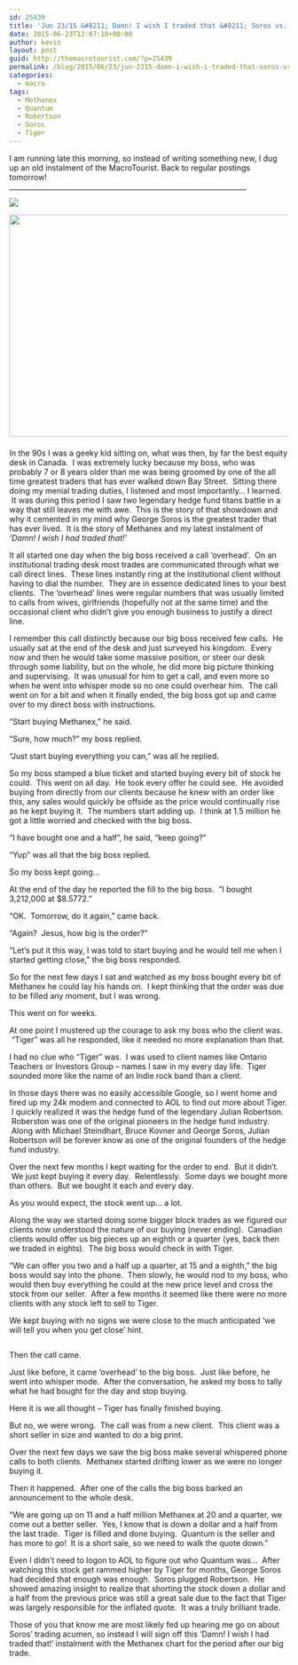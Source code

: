 ```yaml
---
id: 25439
title: 'Jun 23/15 &#8211; Damn! I wish I traded that &#8211; Soros vs. Robertson'
date: 2015-06-23T12:07:10+00:00
author: kevin
layout: post
guid: http://themacrotourist.com/?p=25439
permalink: /blog/2015/06/23/jun-2315-damn-i-wish-i-traded-that-soros-vs-robertson/
categories:
  - macro
tags:
  - Methanex
  - Quantum
  - Robertson
  - Soros
  - Tiger
---
```

I am running late this morning, so instead of writing something new, I dug up an old instalment of the MacroTourist. Back to regular postings tomorrow!

<hr size="3" width="85%" />


  <img src="http://themacrotourist.com/pictures/Azure/GeorgeJun2315.png"><img class="size-full wp-image-14271" style="padding-top: 1.0em;padding-bottom: 0.5em;" style="margin:30px auto;display:block;" src="http://themacrotourist.com/pictures/Azure/GeorgeJun2315.png" width="600" height="400">

In the 90s I was a geeky kid sitting on, what was then, by far the best equity desk in Canada.  I was extremely lucky because my boss, who was probably 7 or 8 years older than me was being groomed by one of the all time greatest traders that has ever walked down Bay Street.  Sitting there doing my menial trading duties, I listened and most importantly&#8230; I learned.  It was during this period I saw two legendary hedge fund titans battle in a way that still leaves me with awe.  This is the story of that showdown and why it cemented in my mind why George Soros is the greatest trader that has ever lived.  It is the story of Methanex and my latest instalment of _&#8216;Damn! I wish I had traded that!&#8217;_

It all started one day when the big boss received a call &#8216;overhead&#8217;.  On an institutional trading desk most trades are communicated through what we call direct lines.  These lines instantly ring at the institutional client without having to dial the number.  They are in essence dedicated lines to your best clients.  The &#8216;overhead&#8217; lines were regular numbers that was usually limited to calls from wives, girlfriends (hopefully not at the same time) and the occasional client who didn&#8217;t give you enough business to justify a direct line.  

I remember this call distinctly because our big boss received few calls.  He usually sat at the end of the desk and just surveyed his kingdom.  Every now and then he would take some massive position, or steer our desk through some liability, but on the whole, he did more big picture thinking and supervising.  It was unusual for him to get a call, and even more so when he went into whisper mode so no one could overhear him.  The call went on for a bit and when it finally ended, the big boss got up and came over to my direct boss with instructions.

&#8220;Start buying Methanex,&#8221; he said.

&#8220;Sure, how much?&#8221; my boss replied.

&#8220;Just start buying everything you can,&#8221; was all he replied.

So my boss stamped a blue ticket and started buying every bit of stock he could.  This went on all day.  He took every offer he could see.  He avoided buying from directly from our clients because he knew with an order like this, any sales would quickly be offside as the price would continually rise as he kept buying it.  The numbers start adding up.  I think at 1.5 million he got a little worried and checked with the big boss.

&#8220;I have bought one and a half&#8221;, he said, &#8220;keep going?&#8221;

&#8220;Yup&#8221; was all that the big boss replied.

So my boss kept going&#8230;

At the end of the day he reported the fill to the big boss.  &#8220;I bought 3,212,000 at $8.5772.&#8221;

&#8220;OK.  Tomorrow, do it again,&#8221; came back.

&#8220;Again?  Jesus, how big is the order?&#8221;

&#8220;Let&#8217;s put it this way, I was told to start buying and he would tell me when I started getting close,&#8221; the big boss responded.

So for the next few days I sat and watched as my boss bought every bit of Methanex he could lay his hands on.  I kept thinking that the order was due to be filled any moment, but I was wrong.

This went on for weeks.

At one point I mustered up the courage to ask my boss who the client was.  &#8220;Tiger&#8221; was all he responded, like it needed no more explanation than that.

I had no clue who &#8220;Tiger&#8221; was.  I was used to client names like Ontario Teachers or Investors Group &#8211; names I saw in my every day life.  Tiger sounded more like the name of an Indie rock band than a client.

In those days there was no easily accessible Google, so I went home and fired up my 24k modem and connected to AOL to find out more about Tiger.  I quickly realized it was the hedge fund of the legendary Julian Robertson.  Roberston was one of the original pioneers in the hedge fund industry.  Along with Michael Steindhart, Bruce Kovner and George Soros, Julian Robertson will be forever know as one of the original founders of the hedge fund industry.

Over the next few months I kept waiting for the order to end.  But it didn&#8217;t.  We just kept buying it every day.  Relentlessly.  Some days we bought more than others.  But we bought it each and every day.

As you would expect, the stock went up&#8230; a lot.

Along the way we started doing some bigger block trades as we figured our clients now understood the nature of our buying (never ending).  Canadian clients would offer us big pieces up an eighth or a quarter (yes, back then we traded in eights).  The big boss would check in with Tiger.

&#8220;We can offer you two and a half up a quarter, at 15 and a eighth,&#8221; the big boss would say into the phone.  Then slowly, he would nod to my boss, who would then buy everything he could at the new price level and cross the stock from our seller.  After a few months it seemed like there were no more clients with any stock left to sell to Tiger. 

We kept buying with no signs we were close to the much anticipated &#8216;we will tell you when you get close&#8217; hint.

<img class="aligncenter" alt="" src="http://themacrotourist.com/blogs/MX%20Early%20Mar%2007%2013.gif" />

Then the call came.

Just like before, it came &#8216;overhead&#8217; to the big boss.  Just like before, he went into whisper mode.  After the conversation, he asked my boss to tally what he had bought for the day and stop buying.

Here it is we all thought &#8211; Tiger has finally finished buying.

But no, we were wrong.  The call was from a new client.  This client was a short seller in size and wanted to do a big print.

Over the next few days we saw the big boss make several whispered phone calls to both clients.  Methanex started drifting lower as we were no longer buying it.

Then it happened.  After one of the calls the big boss barked an announcement to the whole desk.

&#8220;We are going up on 11 and a half million Methanex at 20 and a quarter, we come out a better seller.  Yes, I know that is down a dollar and a half from the last trade.  Tiger is filled and done buying.  Quantum is the seller and has more to go!  It is a short sale, so we need to walk the quote down.&#8221;

Even I didn&#8217;t need to logon to AOL to figure out who Quantum was&#8230;  After watching this stock get rammed higher by Tiger for months, George Soros had decided that enough was enough.  Soros plugged Robertson.  He showed amazing insight to realize that shorting the stock down a dollar and a half from the previous price was still a great sale due to the fact that Tiger was largely responsible for the inflated quote.  It was a truly brilliant trade.

Those of you that know me are most likely fed up hearing me go on about Soros&#8217; trading acumen, so instead I will sign off this &#8216;Damn! I wish I had traded that!&#8217; instalment with the Methanex chart for the period after our big trade.

<img class="aligncenter" alt="" src="http://themacrotourist.com/blogs/MX%20Late%20Mar%2007%2013.gif" />